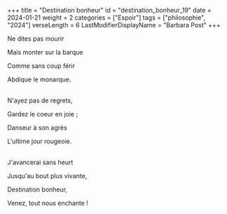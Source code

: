 +++
title = "Destination bonheur"
id = "destination_bonheur_19"
date = 2024-01-21
weight = 2
categories = ["Espoir"]
tags = ["philosophie", "2024"]
verseLength = 6
LastModifierDisplayName = "Barbara Post"
+++

Ne dites pas mourir

Mais monter sur la barque

Comme sans coup férir

Abdique le monarque.

 \
N'ayez pas de regrets,

Gardez le coeur en joie ;

Danseur à son agrès

L'ultime jour rougeoie.

 \
J'avancerai sans heurt

Jusqu'au bout plus vivante,

Destination bonheur,

Venez, tout nous enchante !

